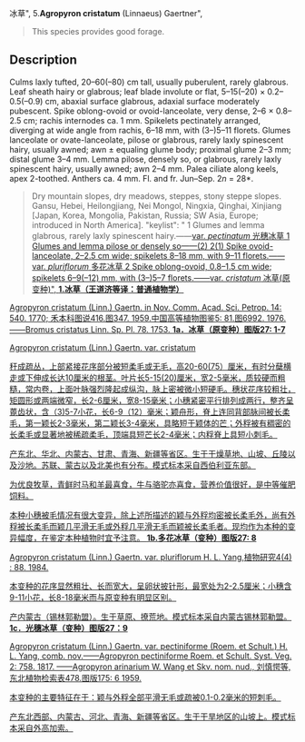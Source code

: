 冰草",
5.**Agropyron cristatum** (Linnaeus) Gaertner",

> This species provides good forage.

## Description
Culms laxly tufted, 20–60(–80) cm tall, usually puberulent, rarely glabrous. Leaf sheath hairy or glabrous; leaf blade involute or flat, 5–15(–20) × 0.2–0.5(–0.9) cm, abaxial surface glabrous, adaxial surface moderately pubescent. Spike oblong-ovoid or ovoid-lanceolate, very dense, 2–6 × 0.8–2.5 cm; rachis internodes ca. 1 mm. Spikelets pectinately arranged, diverging at wide angle from rachis, 6–18 mm, with (3–)5–11 florets. Glumes lanceolate or ovate-lanceolate, pilose or glabrous, rarely laxly spinescent hairy, usually awned; awn ± equaling glume body; proximal glume 2–3 mm; distal glume 3–4 mm. Lemma pilose, densely so, or glabrous, rarely laxly spinescent hairy, usually awned; awn 2–4 mm. Palea ciliate along keels, apex 2-toothed. Anthers ca. 4 mm. Fl. and fr. Jun–Sep. 2*n* = 28*.

> Dry mountain slopes, dry meadows, steppes, stony steppe slopes. Gansu, Hebei, Heilongjiang, Nei Mongol, Ningxia, Qinghai, Xinjiang [Japan, Korea, Mongolia, Pakistan, Russia; SW Asia, Europe; introduced in North America].
  "keylist": "
1 Glumes and lemma glabrous, rarely laxly spinescent hairy.——<a href='/info/Agropyron cristatum var. pectinatum?t=foc'>var. *pectinatum* 光穗冰草
1 Glumes and lemma pilose or densely so——(2)
2(1) Spike ovoid-lanceolate, 2–2.5 cm wide; spikelets 8–18 mm, with 9–11 florets.——<a href='/info/Agropyron cristatum var. pluriflorum?t=foc'>var. *pluriflorum* 多花冰草
2 Spike oblong-ovoid, 0.8–1.5 cm wide; spikelets 6–9(–12) mm, with (3–)5–7 florets.——<a href='/info/Agropyron cristatum var. cristatum?t=foc'>var. *cristatum* 冰草(原变种)",
**1.冰草（王道济等译：普通植物学）**

Agropyron cristatum (Linn.) Gaertn. in Nov. Comm. Acad. Sci. Petrop. 14: 540. 1770; 禾本科图说416.图347. 1959.中国高等植物图鉴5: 81.图6992. 1976. ——Bromus cristatus Linn. Sp. Pl. 78. 1753.
**1a．冰草（原变种）图版27: 1-7**

Agropyron cristatum (Linn.) Gaertn. var. cristatum

秆成疏丛，上部紧接花序部分被短柔毛或无毛，高20-60(75）厘米，有时分蘖横走或下伸成长达10厘米的根茎。叶片长5-15(20)厘米，宽2-5毫米，质较硬而粗糙，常内卷，上面叶脉强烈隆起成纵沟，脉上密被微小短硬毛。穗状花序较粗壮，矩圆形或两端微窄，长2-6厘米，宽8-15毫米；小穗紧密平行排列成两行，整齐呈蓖齿状，含（3)5-7小花，长6-9（12）毫米；颖舟形，脊上连同背部脉间被长柔毛，第一颖长2-3毫米，第二颖长3-4毫米，具略短于颖体的芒；外稃被有稠密的长柔毛或显著地被稀疏柔毛，顶端具短芒长2-4毫米；内稃脊上具短小刺毛。

产东北、华北、内蒙古、甘肃、青海、新疆等省区。生于干燥草地、山坡、丘陵以及沙地。苏联、蒙古以及北美也有分布。模式标本采自西伯利亚东部。

为优良牧草，青鲜时马和羊最喜食，牛与骆驼亦喜食，营养价值很好，是中等催肥饲料。

本种小穗被毛情况有很大变异，除上述所描述的颖与外稃均密被长柔毛外，尚有外稃被长柔毛而颖几平滑无毛或外稃几平滑无毛而颖被长柔毛者。现均作为本种的变异幅度，在鉴定本种植物时宜予注意。
**1b.多花冰草（变种）图版27: 8**

Agropyron cristatum (Linn.) Gaertn. var. pluriflorum H. L. Yang,植物研究4(4) : 88. 1984.

本变种的花序显然粗壮、长而宽大，呈卵状披针形，最宽处为2-2.5厘米；小穗含9-11小花，长8-18毫米而与原变种有明显区别。

产内蒙古（锡林郭勒盟）。生于草原、撩荒地。模式标本采自内蒙古锡林郭勒盟。
**1c．光穗冰草（变种）图版27：9**

Agropyron cristatum (Linn.) Gaertn. var. pectiniforme (Roem. et Schult.) H. L. Yang, comb. nov.——Agropyron pectiniforme Roem. et Schult. Syst. Veg. 2: 758. 1817. ——Agropyron arinarium W. Wang et Skv. nom. nud., 刘慎愕等, 东北植物检索表478.图版175: 6 1959.

本变种的主要特征在于：颖与外稃全部平滑无毛或疏被0.1-0.2毫米的短刺毛。

产东北西部、内蒙古、河北、青海、新疆等省区。生于干旱地区的山坡上。模式标本采自外高加索。
